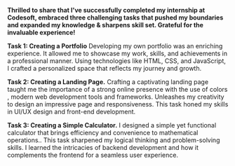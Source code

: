 **Thrilled to share that I've successfully completed my internship at Codesoft, embraced three challenging tasks that pushed my boundaries and expanded my knowledge & sharpens skill set. Grateful for the invaluable experience!**

**Task 1: Creating a Portfolio**
Developing my own portfolio was an enriching experience. It allowed me to showcase my work, skills, and achievements in a professional manner. Using technologies like HTML, CSS, and JavaScript, I crafted a personalized space that reflects my journey and growth. 

**Task 2: Creating a Landing Page.**
Crafting a captivating landing page taught me the importance of a strong online presence with the use of colors , modern web development tools and frameworks. Unleashes my creativity to design an impressive page and responsiveness. This task honed my skills in UI/UX design and front-end development.

**Task 3: Creating a Simple Calculator.**
I designed a simple yet functional calculator that brings efficiency and convenience to mathematical operations.. This task sharpened my logical thinking and problem-solving skills. I learned the intricacies of backend development and how it complements the frontend for a seamless user experience.
